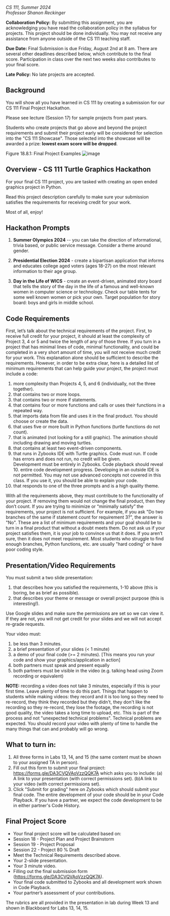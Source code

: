 *CS 111, Summer 2024   
Professor Shanon Reckinger*

**Collaboration Policy:** By submitting this assignment, you are acknowledging you have read the collaboration policy in the syllabus for projects. This project should be done individually. You may not receive any assistance from anyone outside of the CS 111 teaching staff.

**Due Date:** Final Submission is due Friday, August 2nd at 8 am. There are several other deadlines described below, which contribute to the final score.  Participation in class over the next two weeks also contributes to your final score.

**Late Policy:** No late projects are accepted.



[-----First block starts------]: # 

## Background

You will show all you have learned in CS 111 by creating a submission for our CS 111 Final Project Hackathon.

Please see lecture (Session 17) for sample projects from past years.

Students who create projects that go above and beyond the project requirements and submit their project early will be considered for selection into the "CS 111 Showcase". Those selected into the showcase will be awarded a prize: **lowest exam score will be dropped**.

Figure 18.8.1: Final Project Examples
![image](https://github.com/user-attachments/assets/b2e08a06-3d21-4929-a5f2-46f862f62e9d)



[-----Second block starts------]: # 

## Overview - CS 111 Turtle Graphics Hackathon

For your final CS 111 project, you are tasked with creating an open ended graphics project in Python.  

Read this project description carefully to make sure your submission satisfies the requirements for receiving credit for your work.

Most of all, enjoy!



[-----Third block starts------]: #

## Hackathon Prompts

1. **Summer Olympics 2024** -- you can take the direction of informational, trivia based, or public service message.  Consider a theme around gender.  

2. **Presidential Election 2024** -  create a bipartisan application that informs and educates college aged voters (ages 18-27) on the most relevant information to their age group.

3. **Day in the Life of WICS** - create an event-driven, animated story board that tells the story of the day in the life of a famous and well-known women in computer science or technology.  Check our table tents for some well known women or pick your own.  Target population for story board: boys and girls in middle school.  



[-----Fourth block starts------]: #

## Code Requirements

First, let’s talk about the technical requirements of the project. First, to receive full credit for your project, it should at least the complexity of Project 3, 4 or 5 and twice the length of any of those three. If you turn in a project that has minimal lines of code, minimal functionality, and could be completed in a very short amount of time, you will not receive much credit for your work. This explanation alone should be sufficient to describe the requirements. However, in order to be extra clear, here is a detailed list of minimum requirements that can help guide your project, the project must include a code:

1. more complexity than Projects 4, 5, and 6 (individually, not the three together).
2. that contains two or more loops.
3. that contains two or more if statements.
4. that contains four or more functions and calls or uses their functions in a repeated way.
5. that imports data from file and uses it in the final product. You should choose or create the data.
6. that uses five or more built in Python functions (turtle functions do not count).
7. that is animated (not looking for a still graphic). The animation should including drawing and moving turtles. 
8. that contains at least two event-driven components.
9. that runs in Zybooks IDE with Turtle graphics. Code must run. If code has errors and does not run, no credit will be given.   
   Development must be entirely in Zybooks.  Code playback should reveal 10. entire code development progress.  Developing in an outside IDE is not permitted.  You may not use advanced concepts not covered in this class.  If you use it, you should be able to explain your code.
10. that responds to one of the three prompts and is a high quality theme.

With all the requirements above, they must contribute to the functionality of your project. If removing them would not change the final product, then they don’t count. If you are trying to minimize or “minimally satisfy” the requirements, your project is not sufficient. For example, if you ask "Do two branches of the same if statement count for requirement 3?", the answer is "No". These are a list of minimum requirements and your goal should be to turn in a final product that without a doubt meets them. Do not ask us if your project satisfies them, it is your job to convince us that it does. If you aren’t sure, then it does not meet requirement.  Most students who struggle to find enough branches, Python functions, etc. are usually "hard coding" or have poor coding style. 



[-----Fifth block starts------]: #

## Presentation/Video Requirements

You must submit a two slide presentation:
1. that describes how you satisfied the requirements, 1-10 above (this is boring, be as brief as possible).
2. that describes your theme or message or overall project purpose (this is interesting!).

Use Google slides and make sure the permissions are set so we can view it. If they are not, you will not get credit for your slides and we will not accept re-grade requests.

Your video must:
1. be less than 3 minutes.
2. a brief presentation of your slides (< 1 minute)
3. a demo of your final code (>= 2 minutes). [This means you run your code and show your graphics/application in action]
4. both partners must speak and present equally
5. both partners must be visible in the video (e.g. talking head using Zoom recording or equivalent)

**NOTE:** recording a video does not take 3 minutes, especially if this is your first time.  Leave plenty of time to do this part.  Things that happen to students while making videos: they record and it is too long so they need to re-record, they think they recorded but they didn't, they don't like the recording so they re-record, they lose the footage, the recording is not good quality, the video takes a long time to upload, etc.  This is part of the process and not "unexpected technical problems".  Technical problems are expected.  You should record your video with plenty of time to handle the many things that can and probably will go wrong.  



[-----Sixth block starts------]: #

## What to turn in:

1. All three forms in Labs 13, 14, and 15 (the same content must be shown to your assigned TA in person).
2. Fill out this form to submit your final project: https://forms.gle/DA3CVQVAoVzzQQK7A which asks you to include: (a) A link to your presentation (with correct permissions set). (b)A link to your video (with correct permissions set).
3. Click "Submit for grading" here on Zybooks which should submit your final code.  The entire development of your code should be in your Code Playback.  If you have a partner, we expect the code development to be in either partner's Code History.



[-----Seventh block starts------]: #

## Final Project Score
- Your final project score will be calculated based on:
- Session 18 - Project Plan and Project Brainstorm
- Session 19 - Project Proposal
- Session 22 - Project 80 % Draft
- Meet the Technical Requirements described above.
- Your 2-slide presentation.
- Your 3 minute video.
- Filling out the final submission form (https://forms.gle/DA3CVQVAoVzzQQK7A).
- Your final code submitted to Zybooks and all development work shown in Code Playback.
- Your partner’s assessment of your contributions.

The rubrics are all provided in the presentation in lab during Week 13 and shown in Blackboard for Labs 13, 14, 15.
